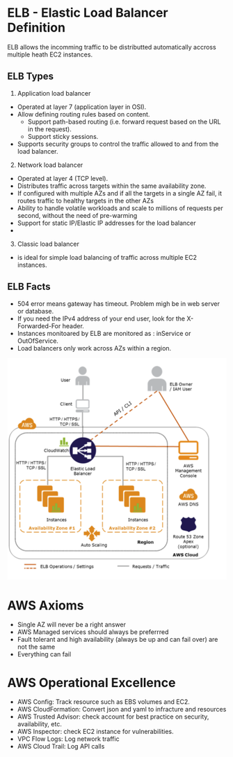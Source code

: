 # ELB - Elastic Load Balancer Definition
ELB allows the incomming traffic to be distributted automatically accross multiple heath EC2 instances.


## ELB Types

1. Application load balancer
- Operated at layer 7 (application layer in OSI).
- Allow defining routing rules based on content.
    - Support path-based routing (i.e. forward request based on the URL in the request).
    - Support sticky sessions.
- Supports security groups to control the traffic allowed to and from the load balancer.

2. Network  load balancer
- Operated at layer 4 (TCP level).
- Distributes traffic across targets within the same availability zone.
- If configured with multiple AZs and if all the targets in a single AZ fail, it routes traffic to healthy targets in the other AZs
- Ability to handle volatile workloads and scale to millions of requests per second, without the need of pre-warming
- Support for static IP/Elastic IP addresses for the load balancer
- 

3. Classic load balancer
- is ideal for simple load balancing of traffic across multiple EC2 instances.


## ELB Facts
- 504 error means gateway has timeout. Problem migh be in web server or database.
- If you need the IPv4 address of your end user, look for the X-Forwarded-For header.
- Instances monitoared by ELB are monitored as :  inService or OutOfService.
- Load balancers only work across AZs within a region.

![ELB](/images/ELB.png)


# AWS Axioms
- Single AZ  will never be a right answer
- AWS Managed services should always be preferrred
- Fault tolerant and high availability (always be up and can fail over) are not the same
- Everything can fail


# AWS Operational Excellence
- AWS Config: Track resource such as EBS volumes and EC2.
- AWS CloudFormation: Convert json and yaml to infracture and resources
- AWS Trusted Advisor: check account for best practice on security, availability, etc.
- AWS Inspector: check EC2 instance for vulnerabilities.
- VPC Flow Logs: Log network traffic
- AWS Cloud Trail: Log API calls

